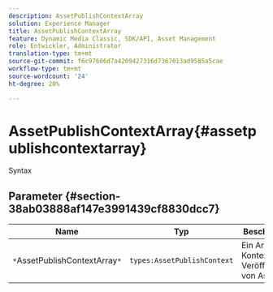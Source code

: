 ```yaml
---
description: AssetPublishContextArray
solution: Experience Manager
title: AssetPublishContextArray
feature: Dynamic Media Classic, SDK/API, Asset Management
role: Entwickler, Administrator
translation-type: tm+mt
source-git-commit: f6c97606d7a4209427316d7367013ad9585a5cae
workflow-type: tm+mt
source-wordcount: '24'
ht-degree: 20%

---
```



# AssetPublishContextArray{#assetpublishcontextarray}

Syntax

## Parameter {#section-38ab03888af147e3991439cf8830dcc7}

| Name | Typ | Beschreibung |
|---|---|---|
| `*`AssetPublishContextArray`*` | `types:AssetPublishContext` | Ein Array mit Kontexten zum Veröffentlichen von Assets. |

